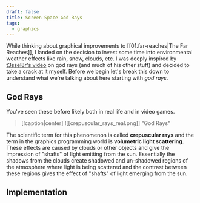 ```yaml
---
draft: false
title: Screen Space God Rays
tags:
  - graphics
---
```


While thinking about graphical improvements to [[01.far-reaches|The Far Reaches]], I landed on the decision to invest some time into environmental weather effects like rain, snow, clouds, etc. I was deeply inspired by [t3ssel8r's video](https://www.youtube.com/watch?v=fSNdZ82I-eQ) on god rays (and much of his other stuff) and decided to take a crack at it myself. Before we begin let's break this down to understand what we're talking about here starting with *god rays*. 

## God Rays

You've seen these before likely both in real life and in video games.

> [!caption|center] 
> ![[crepuscular_rays_real.png]]
"God Rays"

The scientific term for this phenomenon is called **crepuscular rays** and the term in the graphics programming world is **volumetric light scattering**. These effects are caused by clouds or other objects and give the impression of "shafts" of light emitting from the sun. Essentially the shadows from the clouds create shadowed and un-shadowed regions of the atmosphere where light is being scattered and the contrast between these regions gives the effect of "shafts" of light emerging from the sun.

## Implementation
